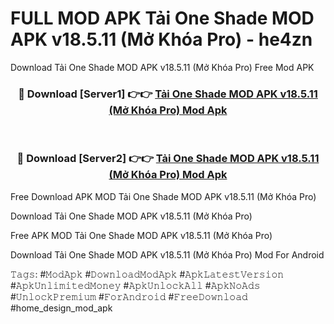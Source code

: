 # FULL MOD APK Tải One Shade MOD APK v18.5.11 (Mở Khóa Pro) - he4zn
Download Tải One Shade MOD APK v18.5.11 (Mở Khóa Pro) Free Mod APK

<div align="center">
<h3>🔴 Download [Server1] 👉👉 <a href="https://apk-comot.site?title=Tải_One_Shade_MOD_APK_v18.5.11_(Mở_Khóa_Pro)">Tải One Shade MOD APK v18.5.11 (Mở Khóa Pro) Mod Apk</a></h3><br>

<h3>🔴 Download [Server2] 👉👉 <a href="https://apk-comot.site?title=Tải_One_Shade_MOD_APK_v18.5.11_(Mở_Khóa_Pro)">Tải One Shade MOD APK v18.5.11 (Mở Khóa Pro) Mod Apk</a></h3>
</div>


Free Download APK MOD Tải One Shade MOD APK v18.5.11 (Mở Khóa Pro)

Download Tải One Shade MOD APK v18.5.11 (Mở Khóa Pro) 

Free APK MOD Tải One Shade MOD APK v18.5.11 (Mở Khóa Pro) 

Download Tải One Shade MOD APK v18.5.11 (Mở Khóa Pro) Mod For Android

𝚃𝚊𝚐𝚜: #𝙼𝚘𝚍𝙰𝚙𝚔 #𝙳𝚘𝚠𝚗𝚕𝚘𝚊𝚍𝙼𝚘𝚍𝙰𝚙𝚔 #𝙰𝚙𝚔𝙻𝚊𝚝𝚎𝚜𝚝𝚅𝚎𝚛𝚜𝚒𝚘𝚗 #𝙰𝚙𝚔𝚄𝚗𝚕𝚒𝚖𝚒𝚝𝚎𝚍𝙼𝚘𝚗𝚎𝚢 #𝙰𝚙𝚔𝚄𝚗𝚕𝚘𝚌𝚔𝙰𝚕𝚕 #𝙰𝚙𝚔𝙽𝚘𝙰𝚍𝚜 #𝚄𝚗𝚕𝚘𝚌𝚔𝙿𝚛𝚎𝚖𝚒𝚞𝚖 #𝙵𝚘𝚛𝙰𝚗𝚍𝚛𝚘𝚒𝚍 #𝙵𝚛𝚎𝚎𝙳𝚘𝚠𝚗𝚕𝚘𝚊𝚍 #home_design_mod_apk